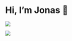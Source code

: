 # Hi, I’m Jonas 👋

![](https://skillicons.dev/icons?i=arch,bash,blender,vscode,css,django,git,nginx,react,github,haskell,html,js,linux,md,discord,neovim,nextjs,nodejs,npm,postgres,py,raspberrypi,react,rust,tailwind,ts&perline=10)

![](https://komarev.com/ghpvc/?username=Ascyii&color=lightgrey)
